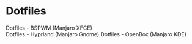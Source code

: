 # Dotfiles
Dotfiles - BSPWM (Manjaro XFCE)  
Dotfiles - Hyprland (Manjaro Gnome)
  Dotfiles - OpenBox (Manjaro KDE)
